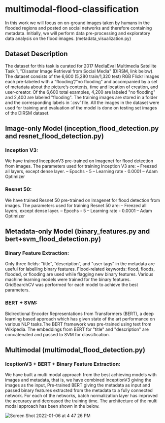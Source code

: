# multimodal-flood-classification

In this work we will focus on on-ground images taken by humans in the flooded regions and posted on social networks and therefore 
containing metadata. Initially, we will perform data pre-processing and exploratory data analysis on the flood images. (metadata_visualization.py)

## Dataset Description

The dataset for this task is curated for 2017 MediaEval Multimedia Satellite Task 1, "Disaster
Image Retrieval from Social Media" (DIRSM, link below). The dataset consists of the 6,600
(5,280 train/1,320 test) RGB Flickr images each pre-labeled with a “flooding”/”no flooding” and
accompanied by a set of metadata about the picture’s contents, time and location of creation, and
user-creator. Of the 6,600 total examples, 4,200 are labeled "no flooding" and 2,400 are labeled
"flooding". The training images are stored in a folder and the corresponding labels in ’.csv’ file. All
the images in the dataset were used for training and evaluation of the model is done on testing set
images of the DIRSM dataset.

## Image-only Model (inception_flood_detection.py and resnet_flood_detection.py)

### Inception V3: 
We have trained InceptionV3 pre-trained on Imagenet for flood
detection from images. The parameters used for training Inception V3 are:
 – Freezed all layers, except dense layer.
 – Epochs - 5
 – Learning rate - 0.0001
 – Adam Optimizer
 
### Resnet 50: 
We have trained Resnet 50 pre-trained on Imagenet for flood detection from
images. The parameters used for training Resnet 50 are:
 – Freezed all layers, except dense layer.
 – Epochs - 5
 – Learning rate - 0.0001
 – Adam Optimizer
 
## Metadata-only Model (binary_features.py and bert+svm_flood_detection.py)

### Binary Feature Extraction: 
Only three fields: “title”, “description”, and "user tags” in the
metadata are useful for labelling binary features. Flood-related keywords: flood, floods,
flooded, or flooding are used while flagging new binary features. Various machine learning
models were trained for the binary features. GridSearchCV was performed for each model to
achieve the best parameters.

### BERT + SVM:
Bidirectional Encoder Representations from Transformers (BERT), a deep
learning based approach which has given state of the art performance on various NLP
tasks.The BERT framework was pre-trained using text from Wikipedia. The embeddings
from BERT for "title" and "description" are concatenated and passed to SVM for classification.

## Multimodal (multimodal_flood_detection.py)

### IceptionV3 + BERT + Binary Feature Extraction:

We have built a multi modal approach
from the best achieving models with images and metadata, that is, we have combined
InceptionV3 giving the images as the input, Pre-trained BERT giving the metadata as input
and passed binary features extracted from the metadata to a fully connected network. For
each of the networks, batch normalization layer has improved the accuracy and decreased
the training time. The architecture of the multi modal approach has been shown in the
below.

![Screen Shot 2022-01-06 at 4 47 26 PM](https://user-images.githubusercontent.com/28782608/148456758-be7aad94-08a2-4009-b20d-295044ba4f2a.png)

